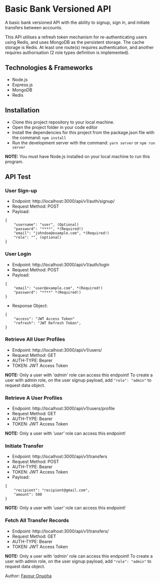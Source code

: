 # Basic Bank Versioned API

 A basic bank versioned API with the ability to signup, sign in, and initiate transfers between accounts.

 This API utilises a refresh token mechanism for re-authenticating users using Redis, and uses MongoDB as the persistent storage. The cache storage is Redis. At least one route(s) requires authentication, and another requires authorisation (2 role types definition is implemented).

 ## Technologies & Frameworks

 - Node.js
 - Express.js
 - MongoDB
 - Redis

## Installation

- Clone this project repository to your local machine.
- Open the project folder in your code editor
- Install the dependencies for this project from the package.json file with the command: `npm install`
- Run the development server with the command: `yarn server` or `npm run server`

**NOTE:** You must have Node.js installed on your local machine to run this program.

## API Test

### User Sign-up

- Endpoint: http://localhost:3000/api/v1/auth/signup/
- Request Method: POST
- Payload:
```
{
	"username": "user", (Optional)
	"password": "****", *(Required!)
	"email": "johndoe@example.com", *(Required!)
	"role": "", (optional)
}
```
### User Login

- Endpoint:  http://localhost:3000/api/v1/auth/login
- Request Method: POST
- Payload:
```
{
	"email": "user@example.com", *(Required!)
	"password": "****" *(Required!)
}
```
- Response Object:
```
{
	"access": "JWT Access Token"
	"refresh": "JWT Refresh Token",
}
```

### Retrieve All User Profiles

- Endpoint:  http://localhost:3000/api/v1/users/
- Request Method: GET
- AUTH-TYPE: Bearer
- TOKEN: JWT Access Token

**NOTE:** Only a user with *'admin'* role can access this endpoint! To create a user with admin role, on the user signup payload, add `"role": "admin"` to request data object.

### Retrieve A User Profiles

- Endpoint: http://localhost:3000/api/v1/users/profile
- Request Method: GET
- AUTH-TYPE: Bearer
- TOKEN: JWT Access Token

**NOTE:** Only a user with *'user'* role can access this endpoint!

### Initiate Transfer

- Endpoint:  http://localhost:3000/api/v1/transfers
- Request Method: POST
- AUTH-TYPE: Bearer
- TOKEN: JWT Access Token
- Payload:
```
{
	"recipient": "recipient@gmail.com",
	"amount": 500
}
```

**NOTE:** Only a user with *'user'* role can access this endpoint!

### Fetch All Transfer Records

- Endpoint:  http://localhost:3000/api/v1/transfers/
- Request Method: GET
- AUTH-TYPE: Bearer
- TOKEN: JWT Access Token

**NOTE:** Only a user with *'admin'* role can access this endpoint! To create a user with admin role, on the user signup payload, add `"role": "admin"` to request data object.


Author: [Favour Onuoha](https://www.linkedin.com/in/dovo)

